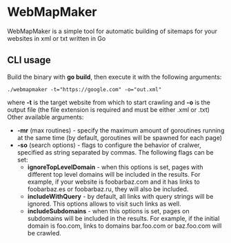# WebMapMaker
WebMapMaker is a simple tool for automatic building of sitemaps for your websites in xml or txt written in Go

## CLI usage
Build the binary with **go build**, then execute it with the following arguments:
```
./webmapmaker -t="https://google.com" -o="out.xml"
```
where **-t** is the target website from which to start crawling and **-o** is the output file (the file extension is required and must be either .xml or .txt) 
Other available arguments:
* **-mr** (max routines) - specify the maximum amount of goroutines running at the same time (by default, goroutines will be spawned for each page)
* **-so** (search options) - flags to configure the behavior of cralwer, specified as string separated by commas. The following flags can be set:
    * **ignoreTopLevelDomain** - when this options is set, pages with different top level domains will be included in the results. For example, if your website is foobarbaz.com and it has links to foobarbaz.es or foobarbaz.ru, they will also be included.
    * **includeWithQuery** - by default, all links with query strings will be ignored. This options allows to visit such links as well.
    * **includeSubdomains** - when this options is set, pages on subdomains will be included in the results. For example, if the initial domain is foo.com, links to domains bar.foo.com or baz.foo.com will be crawled. 


